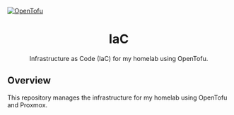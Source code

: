 [![OpenTofu](https://img.shields.io/badge/OpenTofu-v1.7.1-blue)](https://github.com/opentofu/opentofu) 
 

<div align="center">

# IaC

Infrastructure as Code (IaC) for my homelab using OpenTofu. 

</div>


## Overview

This repository manages the infrastructure for my homelab using OpenTofu and Proxmox.



